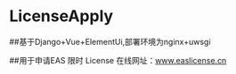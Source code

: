 # LicenseApply
##基于Django+Vue+ElementUi,部署环境为nginx+uwsgi

##用于申请EAS 限时 License
在线网址：www.easlicense.cn
